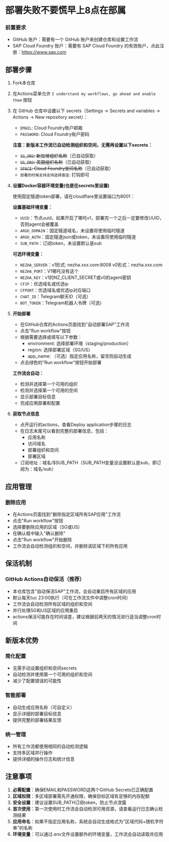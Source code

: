 # 部署失败不要慌早上8点在部属
### 前置要求
* GitHub 账户：需要有一个 GitHub 账户来创建仓库和设置工作流
* SAP Cloud Foundry 账户：需要有 SAP Cloud Foundry 的有效账户，点此注册：https://www.sap.com

## 部署步骤

1. Fork本仓库

2. 在Actions菜单允许 `I understand my workflows, go ahead and enable them` 按钮

3. 在 GitHub 仓库中设置以下 secrets（Settings → Secrets and variables → Actions → New repository secret）：
   - `EMAIL`: Cloud Foundry账户邮箱
   - `PASSWORD`: Cloud Foundry账户密码
   
   **注意：新版本工作流已自动检测组织和空间，无需再设置以下secrets：**
   - ~~`SG_ORG`: 新加坡组织名称~~（已自动获取）
   - ~~`US_ORG`: 美国组织名称~~（已自动获取）
   - ~~`SPACE`: Cloud Foundry空间名称~~（已自动获取）
   - `部署的时候支持支持选择直连`: 打钩即可

4. **设置Docker容器环境变量(也是在secrets里设置)**
   
   使用固定隧道token部署，请在cloudflare里设置端口为8001：
   
   **设置基础环境变量：**
   - `UUID`：节点uuid，如果开启了哪吒v1，部署完一个之后一定要修改UUID，否则agent会被覆盖
   - `ARGO_DOMAIN`：固定隧道域名，未设置将使用临时隧道
   - `ARGO_AUTH`：固定隧道json或token，未设置将使用临时隧道
   - `SUB_PATH`：订阅token，未设置默认是sub
   
   **可选环境变量：**
   - `NEZHA_SERVER`：v1形式: nezha.xxx.com:8008  v0形式：nezha.xxx.com
   - `NEZHA_PORT`：V1哪吒没有这个
   - `NEZHA_KEY`：v1的NZ_CLIENT_SECRET或v0的agent密钥
   - `CFIP`：优选域名或优选ip 
   - `CFPORT`：优选域名或优选ip对应端口 
   - `CHAT_ID`：Telegram聊天ID（可选）
   - `BOT_TOKEN`：Telegram机器人令牌（可选）
  
5. **开始部署**
   * 在GitHub仓库的Actions页面找到"自动部署SAP"工作流
   * 点击"Run workflow"按钮
   * 根据需要选择或填写以下参数：
     - environment: 选择部署环境（staging/production）
     - region: 选择部署区域（SG/US）
     - app_name: （可选）指定应用名称，留空则自动生成
   * 点击绿色的"Run workflow"按钮开始部署
   
   **工作流会自动：**
   - 检测并选择第一个可用的组织
   - 检测并选择第一个可用的空间
   - 显示部署目标信息
   - 完成应用部署和配置

6. **获取节点信息**
   * 点开运行的actions，查看Deploy application步骤的日志
   * 在日志末尾可以看到完整的部署信息，包括：
     - 应用名称
     - 访问域名
     - 部署组织和空间
     - 部署区域
   * 订阅地址：域名/$SUB_PATH（SUB_PATH变量没设置默认是sub，即订阅为：域名/sub）

## 应用管理

### 删除应用
* 在Actions页面找到"删除指定区域所有SAP应用"工作流
* 点击"Run workflow"按钮
* 选择要删除应用的区域（SG或US）
* 在确认框中输入"确认删除"
* 点击"Run workflow"开始删除
* 工作流会自动检测组织和空间，并删除该区域下的所有应用

## 保活机制

### GitHub Actions自动保活（推荐）
* 本仓库包含"自动保活SAP"工作流，会自动重启所有区域的应用
* 默认每天tuc 23:00执行（可在工作流文件中调整cron时间）
* 工作流会自动检测所有区域的组织和空间
* 并行处理SG和US区域的应用重启
* actions保活可能存在时间误差，建议根据前两天的情况进行适当调整cron时间


## 新版本优势

### 简化配置
- 无需手动设置组织和空间secrets
- 自动检测并使用第一个可用的组织和空间
- 减少了配置错误的可能性

### 智能部署
- 自动生成应用名称（可自定义）
- 显示详细的部署目标信息
- 提供完整的部署结果反馈

### 统一管理
- 所有工作流都使用相同的自动检测逻辑
- 支持多区域并行操作
- 提供详细的操作日志和统计信息

## 注意事项

1. **必需配置**：确保EMAIL和PASSWORD这两个GitHub Secrets已正确配置
2. **区域权限**：多区域部署需先开通权限，确保目标区域有足够的内存配额
3. **安全设置**：建议设置SUB_PATH订阅token，防止节点泄露
4. **首次使用**：第一次使用时工作流会自动检测可用资源，请查看运行日志确认检测结果
5. **应用命名**：如果不指定应用名称，系统会自动生成格式为"区域代码+随机字符串"的名称
6. **环境变量**：可以通过.env文件设置额外的环境变量，工作流会自动读取并应用
